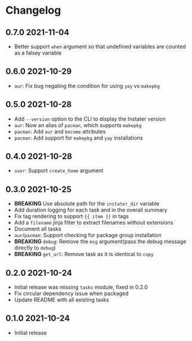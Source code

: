# Changelog

## 0.7.0 2021-11-04

- Better support `when` argument so that undefined variables are
  counted as a falsey variable

## 0.6.0 2021-10-29

- `aur`: Fix bug negating the condition for using `yay` vs `makepkg`

## 0.5.0 2021-10-28

- Add `--version` option to the CLI to display the Instater version
- `aur`: Now an alias of `pacman`, which supports `makepkg`
- `pacman`: Add `aur` and `become` attributes
- `pacman`: Add support for `makepkg` and `yay` installations

## 0.4.0 2021-10-28

- `user`: Support `create_home` argument

## 0.3.0 2021-10-25

- **BREAKING** Use absolute path for the `instater_dir` variable
- Add duration logging for each task and in the overall summary
- Fix tag rendering to support `{{ item }}` in tags
- Add a `filename` jinja filter to extract filenames without extensions
- Document all tasks
- `aur`/`pacman`: Support checking for package group installation
- **BREAKING** `debug`: Remove the `msg` argument(pass the debug message
  directly to `debug`)
- **BREAKING** `get_url`: Remove task as it is identical to `copy`

## 0.2.0 2021-10-24

- Initial release was missing `tasks` module, fixed in 0.2.0
- Fix circular dependency issue when packaged
- Update README with all existing tasks

## 0.1.0 2021-10-24

- Initial release
